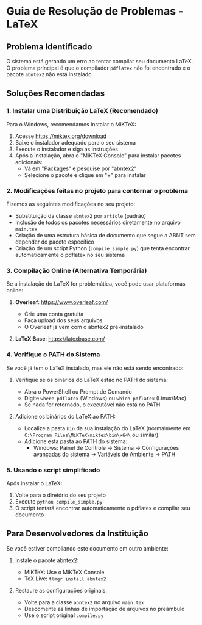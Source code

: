 # Guia de Resolução de Problemas - LaTeX

## Problema Identificado
O sistema está gerando um erro ao tentar compilar seu documento LaTeX. O problema principal é que o compilador `pdflatex` não foi encontrado e o pacote `abntex2` não está instalado.

## Soluções Recomendadas

### 1. Instalar uma Distribuição LaTeX (Recomendado)

Para o Windows, recomendamos instalar o MiKTeX:

1. Acesse https://miktex.org/download
2. Baixe o instalador adequado para o seu sistema
3. Execute o instalador e siga as instruções
4. Após a instalação, abra o "MiKTeX Console" para instalar pacotes adicionais:
   - Vá em "Packages" e pesquise por "abntex2"
   - Selecione o pacote e clique em "+" para instalar

### 2. Modificações feitas no projeto para contornar o problema

Fizemos as seguintes modificações no seu projeto:

- Substituição da classe `abntex2` por `article` (padrão)
- Inclusão de todos os pacotes necessários diretamente no arquivo `main.tex`
- Criação de uma estrutura básica de documento que segue a ABNT sem depender do pacote específico
- Criação de um script Python (`compile_simple.py`) que tenta encontrar automaticamente o pdflatex no seu sistema

### 3. Compilação Online (Alternativa Temporária)

Se a instalação do LaTeX for problemática, você pode usar plataformas online:

1. **Overleaf**: https://www.overleaf.com/
   - Crie uma conta gratuita
   - Faça upload dos seus arquivos 
   - O Overleaf já vem com o abntex2 pré-instalado

2. **LaTeX Base**: https://latexbase.com/

### 4. Verifique o PATH do Sistema

Se você já tem o LaTeX instalado, mas ele não está sendo encontrado:

1. Verifique se os binários do LaTeX estão no PATH do sistema:
   - Abra o PowerShell ou Prompt de Comando
   - Digite `where pdflatex` (Windows) ou `which pdflatex` (Linux/Mac)
   - Se nada for retornado, o executável não está no PATH

2. Adicione os binários do LaTeX ao PATH:
   - Localize a pasta `bin` da sua instalação do LaTeX (normalmente em `C:\Program Files\MiKTeX\miktex\bin\x64\` ou similar)
   - Adicione esta pasta ao PATH do sistema:
     - Windows: Painel de Controle → Sistema → Configurações avançadas do sistema → Variáveis de Ambiente → PATH

### 5. Usando o script simplificado

Após instalar o LaTeX:

1. Volte para o diretório do seu projeto
2. Execute `python compile_simple.py`
3. O script tentará encontrar automaticamente o pdflatex e compilar seu documento

## Para Desenvolvedores da Instituição

Se você estiver compilando este documento em outro ambiente:

1. Instale o pacote abntex2:
   - MiKTeX: Use o MiKTeX Console
   - TeX Live: `tlmgr install abntex2`

2. Restaure as configurações originais:
   - Volte para a classe `abntex2` no arquivo `main.tex`
   - Descomente as linhas de importação de arquivos no preâmbulo
   - Use o script original `compile.py` 